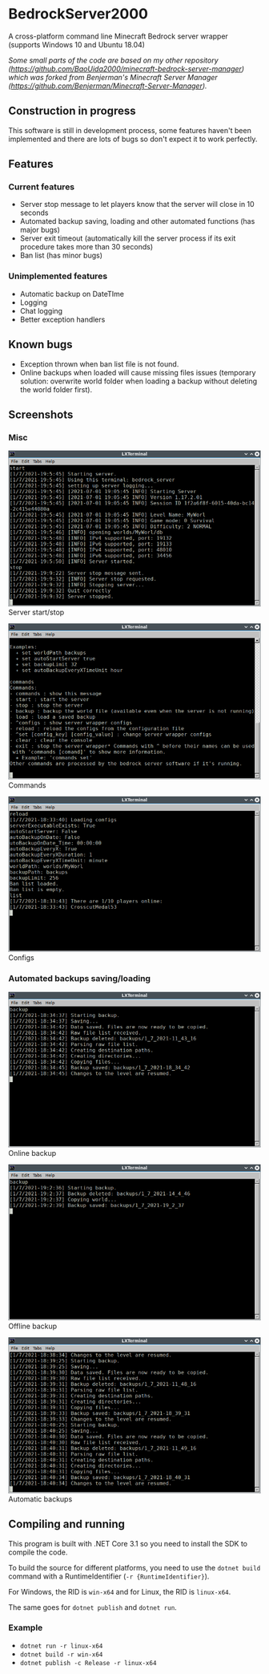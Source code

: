 # BedrockServer2000

A cross-platform command line Minecraft Bedrock server wrapper (supports Windows 10 and Ubuntu 18.04)

_Some small parts of the code are based on my other repository (<https://github.com/BaoUida2000/minecraft-bedrock-server-manager>) which was forked from Benjerman's Minecraft Server Manager (<https://github.com/Benjerman/Minecraft-Server-Manager>)._

## Construction in progress

This software is still in development process, some features haven't been implemented and there are lots of bugs so don't expect it to work perfectly.

## Features

### Current features

- Server stop message to let players know that the server will close in 10 seconds
- Automated backup saving, loading and other automated functions (has major bugs)
- Server exit timeout (automatically kill the server process if its exit procedure takes more than 30 seconds)
- Ban list (has minor bugs)

### Unimplemented features

- Automatic backup on DateTIme
- Logging
- Chat logging
- Better exception handlers

## Known bugs

- Exception thrown when ban list file is not found.
- Online backups when loaded will cause missing files issues (temporary solution: overwrite world folder when loading a backup without deleting the world folder first).

## Screenshots

### Misc

![app_screenshot_server_start_stop](resources/screenshots/app_screenshot_server_start_stop.png)
Server start/stop

![app_screenshot_commands](resources/screenshots/app_screenshot_commands.png)
Commands

![app_screenshot_configs](resources/screenshots/app_screenshot_configs.png)
Configs

### Automated backups saving/loading

![app_screenshot_online_backup](resources/screenshots/app_screenshot_online_backup.png)
Online backup

![app_screenshot_offline_backup](resources/screenshots/app_screenshot_offline_backup.png)
Offline backup

![app_screenshot_auto_backup](resources/screenshots/app_screenshot_auto_backup.png)
Automatic backups

## Compiling and running

This program is built with .NET Core 3.1 so you need to install the SDK to compile the code.

To build the source for different platforms, you need to use the `dotnet build` command with a RuntimeIdentifier (`-r {RuntimeIdentifier}`).

For Windows, the RID is `win-x64` and for Linux, the RID is `linux-x64`.

The same goes for `dotnet publish` and `dotnet run`.

### Example

- `dotnet run -r linux-x64`
- `dotnet build -r win-x64`
- `dotnet publish -c Release -r linux-x64`
